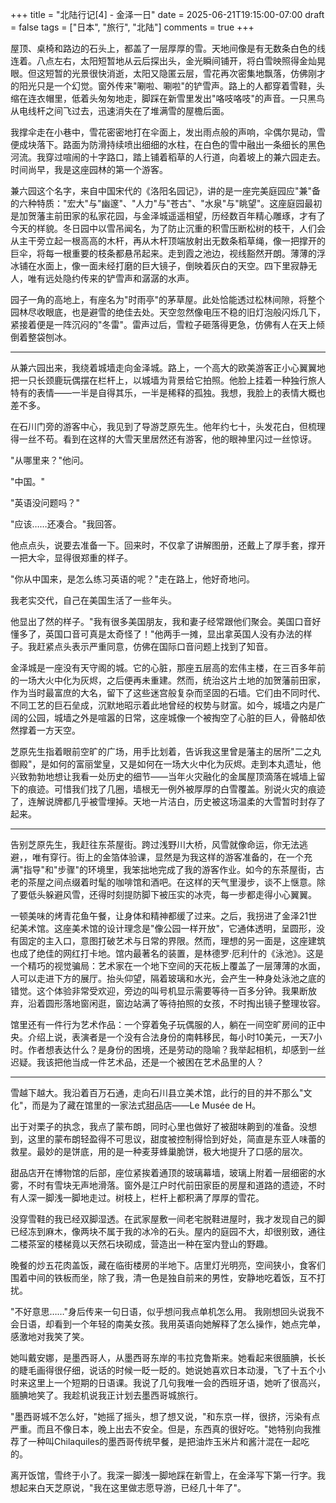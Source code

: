+++
title = "北陆行记[4] - 金泽一日"
date = 2025-06-21T19:15:00-07:00
draft = false
tags = ["日本", "旅行", "北陆"]
comments = true
+++

屋顶、桌椅和路边的石头上，都盖了一层厚厚的雪。天地间像是有无数条白色的线连着。八点左右，太阳短暂地从云后探出头，金光瞬间铺开，将白雪映照得金灿晃眼。但这短暂的光景很快消逝，太阳又隐匿云层，雪花再次密集地飘落，仿佛刚才的阳光只是一个幻觉。窗外传来"唰啦、唰啦"的铲雪声。路上的人都穿着雪鞋，头缩在连衣帽里，低着头匆匆地走，脚踩在新雪里发出"咯吱咯吱"的声音。一只黑鸟从电线杆之间飞过去，迅速消失在了堆满雪的屋檐后面。

我撑伞走在小巷中，雪花密密地打在伞面上，发出雨点般的声响，伞偶尔晃动，雪便成块落下。路面为防滑持续喷出细细的水柱，在白色的雪中融出一条细长的黑色河流。我穿过喧闹的十字路口，踏上铺着稻草的人行道，向着坡上的兼六园走去。时间尚早，我是这座园林的第一个游客。

兼六园这个名字，来自中国宋代的《洛阳名园记》，讲的是一座完美庭园应"兼"备的六种特质："宏大"与"幽邃"、"人力"与"苍古"、"水泉"与"眺望"。这座庭园最初是加贺藩主前田家的私家花园，与金泽城遥遥相望，历经数百年精心雕琢，才有了今天的样貌。冬日园中以雪吊闻名，为了防止沉重的积雪压断松树的枝干，人们会从主干旁立起一根高高的木杆，再从木杆顶端放射出无数条稻草绳，像一把撑开的巨伞，将每一根重要的枝条都悬吊起来。走到霞之池边，视线豁然开朗。薄薄的浮冰铺在水面上，像一面未经打磨的巨大镜子，倒映着灰白的天空。四下里寂静无人，唯有远处隐约传来的铲雪声和潺潺的水声。

园子一角的高地上，有座名为"时雨亭"的茅草屋。此处恰能透过松林间隙，将整个园林尽收眼底，也是避雪的绝佳去处。天空忽然像电压不稳的旧灯泡般闪烁几下，紧接着便是一阵沉闷的"冬雷"。雷声过后，雪粒子砸落得更急，仿佛有人在天上倾倒着整袋刨冰。

-----

从兼六园出来，我绕着城墙走向金泽城。路上，一个高大的欧美游客正小心翼翼地把一只长颈鹿玩偶摆在栏杆上，以城墙为背景给它拍照。他脸上挂着一种独行旅人特有的表情——一半是自得其乐，一半是稀释的孤独。我想，我脸上的表情大概也差不多。

在石川门旁的游客中心，我见到了导游芝原先生。他年约七十，头发花白，但梳理得一丝不苟。看到在这样的大雪天里居然还有游客，他的眼神里闪过一丝惊讶。

"从哪里来？"他问。

"中国。"

"英语没问题吗？"

"应该……还凑合。"我回答。

他点点头，说要去准备一下。回来时，不仅拿了讲解图册，还戴上了厚手套，撑开一把大伞，显得很郑重的样子。

"你从中国来，是怎么练习英语的呢？"走在路上，他好奇地问。

我老实交代，自己在美国生活了一些年头。

他显出了然的样子。"我有很多美国朋友，我和妻子经常跟他们聚会。美国口音好懂多了，英国口音可真是太奇怪了！"他两手一摊，显出拿英国人没有办法的样子。我赶紧点头表示严重同意，仿佛在国际口音问题上找到了知音。

金泽城是一座没有天守阁的城。它的心脏，那座五层高的宏伟主楼，在三百多年前的一场大火中化为灰烬，之后便再未重建。然而，统治这片土地的加贺藩前田家，作为当时最富庶的大名，留下了这些迷宫般复杂而坚固的石墙。它们由不同时代、不同工艺的巨石垒成，沉默地昭示着此地曾经的权势与财富。如今，城墙之内是广阔的公园，城墙之外是喧嚣的日常，这座城像一个被掏空了心脏的巨人，骨骼却依然撑着一方天空。

芝原先生指着眼前空旷的广场，用手比划着，告诉我这里曾是藩主的居所"二之丸御殿"，是如何的富丽堂皇，又是如何在一场大火中化为灰烬。走到本丸遗址，他兴致勃勃地想让我看一处历史的细节——当年火灾融化的金属屋顶滴落在城墙上留下的痕迹。可惜我们找了几圈，墙根无一例外被厚厚的白雪覆盖。别说火灾的痕迹了，连解说牌都几乎被雪埋掉。天地一片洁白，历史被这场温柔的大雪暂时封存了起来。

------

告别芝原先生，我赶往东茶屋街。跨过浅野川大桥，风雪就像命运，你无法逃避，，唯有穿行。街上的金箔体验课，显然是为我这样的游客准备的，在一个充满"指导"和"步骤"的环境里，我笨拙地完成了我的游客作业。如今的东茶屋街，古老的茶屋之间点缀着时髦的咖啡馆和酒吧。在这样的天气里漫步，谈不上惬意。除了要低头躲避风雪，还得时刻提防脚下被压实的冰壳，每一步都走得小心翼翼。

一顿美味的烤青花鱼午餐，让身体和精神都缓了过来。之后，我拐进了金泽21世纪美术馆。这座美术馆的设计理念是"像公园一样开放"，它通体透明，呈圆形，没有固定的主入口，意图打破艺术与日常的界限。然而，理想的另一面是，这座建筑也成了绝佳的网红打卡地。馆内最著名的装置，是林德罗·厄利什的《泳池》。这是一个精巧的视觉骗局：艺术家在一个地下空间的天花板上覆盖了一层薄薄的水面，人可以走进下方的展厅。抬头仰望，隔着玻璃和水光，会产生一种身处泳池之底的错觉。这个体验非常受欢迎，旁边的叫号机显示需要等待一百多分钟。我果断放弃，沿着圆形落地窗闲逛，窗边站满了等待拍照的女孩，不时掏出镜子整理妆容。

馆里还有一件行为艺术作品：一个穿着兔子玩偶服的人，躺在一间空旷房间的正中央。介绍上说，表演者是一个没有合法身份的南韩移民，每小时10美元，一天7小时。作者想表达什么？是身份的困境，还是劳动的隐喻？我举起相机，却感到一丝迟疑。我该把他当成一件艺术品，还是一个被困在艺术品里的人？

--------

雪越下越大。我沿着百万石通，走向石川县立美术馆，此行的目的并不那么"文化"，而是为了藏在馆里的一家法式甜品店——Le Musée de H。

出于对栗子的执念，我点了蒙布朗，同时心里也做好了被甜味齁到的准备。没想到，这里的蒙布朗轻盈得不可思议，甜度被控制得恰到好处，简直是东亚人味蕾的救星。最妙的是饼底，用的是一种麦芽蜂巢脆饼，极大地提升了口感的层次。

甜品店开在博物馆的后部，座位紧挨着通顶的玻璃幕墙，玻璃上附着一层细密的水雾，不时有雪块无声地滑落。窗外是江户时代前田家臣的房屋和道路的遗迹，不时有人深一脚浅一脚地走过。树枝上，栏杆上都积满了厚厚的雪花。

没穿雪鞋的我已经双脚湿透。在武家屋敷一间老宅脱鞋进屋时，我才发现自己的脚已经冻到麻木，像两块不属于我的冰冷的石头。屋内的庭园不大，却很别致，通往二楼茶室的楼梯竟以天然石块砌成，营造出一种在室内登山的野趣。

晚餐的炒五花肉盖饭，藏在临街楼房的半地下。店里灯光明亮，空间狭小，食客们围着中间的铁板而坐，除了我，清一色是独自前来的男性，安静地吃着饭，互不打扰。

"不好意思……"身后传来一句日语，似乎想问我点单机怎么用。
我刚想回头说我不会日语，却看到一个年轻的南美女孩。我用英语向她解释了怎么操作，她点完单，感激地对我笑了笑。

她叫戴安娜，是墨西哥人，从墨西哥东岸的韦拉克鲁斯来。她看起来很腼腆，长长的睫毛画得很仔细，说话的时候一眨一眨的。她说她喜欢日本动漫，飞了十五个小时来这里上一个短期的日语课。我说了几句我唯一会的西班牙语，她听了很高兴，腼腆地笑了。我趁机说我正计划去墨西哥城旅行。

"墨西哥城不怎么好，"她摇了摇头，想了想又说，"和东京一样，很挤，污染有点严重。而且不像日本，晚上出去不安全。但是，东西真的很好吃。"她特别向我推荐了一种叫Chilaquiles的墨西哥传统早餐，是把油炸玉米片和酱汁混在一起吃的。

离开饭馆，雪终于小了。我深一脚浅一脚地踩在新雪上，在金泽写下第一行字。我想起来白天芝原说，"我在这里做志愿导游，已经几十年了"。
